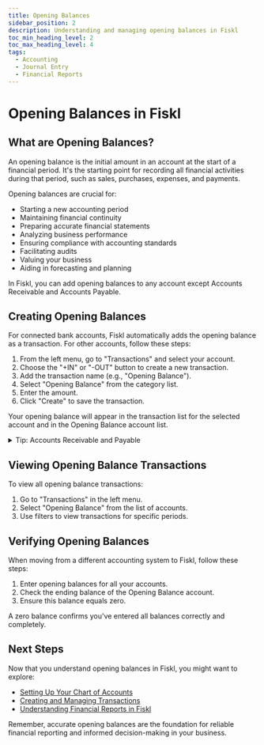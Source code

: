 ```yaml
---
title: Opening Balances
sidebar_position: 2
description: Understanding and managing opening balances in Fiskl
toc_min_heading_level: 2
toc_max_heading_level: 4
tags:
  - Accounting
  - Journal Entry
  - Financial Reports
---
```


# Opening Balances in Fiskl

## What are Opening Balances?

An opening balance is the initial amount in an account at the start of a financial period. It's the starting point for recording all financial activities during that period, such as sales, purchases, expenses, and payments.

Opening balances are crucial for:

- Starting a new accounting period
- Maintaining financial continuity
- Preparing accurate financial statements
- Analyzing business performance
- Ensuring compliance with accounting standards
- Facilitating audits
- Valuing your business
- Aiding in forecasting and planning

In Fiskl, you can add opening balances to any account except Accounts Receivable and Accounts Payable.

## Creating Opening Balances

For connected bank accounts, Fiskl automatically adds the opening balance as a transaction. For other accounts, follow these steps:

1. From the left menu, go to "Transactions" and select your account.
2. Choose the "+IN" or "-OUT" button to create a new transaction.
3. Add the transaction name (e.g., "Opening Balance").
4. Select "Opening Balance" from the category list.
5. Enter the amount.
6. Click "Create" to save the transaction.

Your opening balance will appear in the transaction list for the selected account and in the Opening Balance account list.

<details>
<summary>Tip: Accounts Receivable and Payable</summary>

For Accounts Receivable or Accounts Payable, create normal invoices or bills instead of opening balances. This allows you to:

- Match them to payments in your bank account
- Follow up on unpaid invoices easily through Fiskl

</details>

## Viewing Opening Balance Transactions

To view all opening balance transactions:

1. Go to "Transactions" in the left menu.
2. Select "Opening Balance" from the list of accounts.
3. Use filters to view transactions for specific periods.

## Verifying Opening Balances

When moving from a different accounting system to Fiskl, follow these steps:

1. Enter opening balances for all your accounts.
2. Check the ending balance of the Opening Balance account.
3. Ensure this balance equals zero.

A zero balance confirms you've entered all balances correctly and completely.

## Next Steps

Now that you understand opening balances in Fiskl, you might want to explore:

- [Setting Up Your Chart of Accounts](link-to-chart-of-accounts-guide)
- [Creating and Managing Transactions](link-to-transactions-guide)
- [Understanding Financial Reports in Fiskl](link-to-reports-guide)

Remember, accurate opening balances are the foundation for reliable financial reporting and informed decision-making in your business.